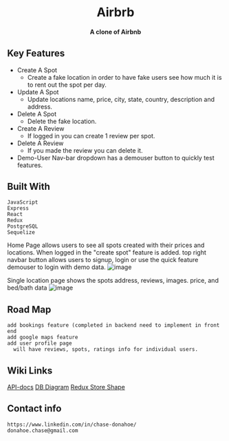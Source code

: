
<h1 align="center">
  <br>
  <br>
 Airbrb
  <br>
</h1>

<h4 align="center">A clone of Airbnb</h4>


## Key Features

* Create A Spot
    - Create a fake location in order to have fake users see how much it is to rent out the spot per day.
* Update A Spot
    - Update locations name, price, city, state, country, description and address.
* Delete A Spot 
    - Delete the fake location.
* Create A Review
    - If logged in you can create 1 review per spot.
 * Delete A Review
    - If you made the review you can delete it.
* Demo-User 
  Nav-bar dropdown has a demouser button to quickly test features.

## Built With

    JavaScript
    Express
    React
    Redux
    PostgreSQL
    Sequelize
    
 
    
    
    
    
    
Home Page allows users to see all spots created with their prices and locations. When logged in the "create spot" feature is added. top right navbar button allows users to signup, login or use the quick feature demouser to login with demo data.
   ![image](https://user-images.githubusercontent.com/110782272/213884071-ffbeaf42-2f19-43b7-baea-591b0efc572b.png)
   
   
   
   Single location page shows the spots address, reviews, images. price, and bed/bath data
   ![image](https://user-images.githubusercontent.com/110782272/213884181-0654b6d1-ad75-48a3-bcd0-5b6ba1ccbe1b.png)





 ## Road Map
    add bookings feature (completed in backend need to implement in front end
    add google maps feature
    add user profile page
      will have reviews, spots, ratings info for individual users.
      
 ## Wiki Links
 [API-docs](https://github.com/anti-epic/API-project/wiki/API-docs)
 [DB Diagram](https://github.com/anti-epic/API-project/wiki/airbnb_dbdiagram.png)
 [Redux Store Shape](https://github.com/anti-epic/API-project/wiki/Redux-Store-Shape)

      
 ## Contact info
    https://www.linkedin.com/in/chase-donahoe/
    donahoe.chase@gmail.com
